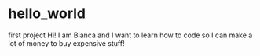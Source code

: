 # hello_world
first project
Hi!
I am Bianca and I want to learn how to code so I can make a lot of money to buy expensive stuff!

